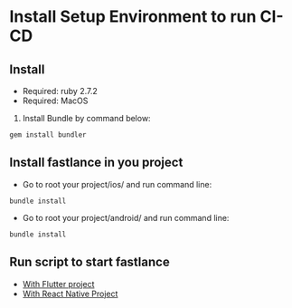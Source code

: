 # Install Setup Environment to run CI-CD

## Install

- Required: ruby 2.7.2
- Required: MacOS

1. Install Bundle by command below:
```
gem install bundler
```

## Install fastlance in you project

- Go to root your project/ios/ and run command line:
```
bundle install
```

- Go to root your project/android/ and run command line:
```
bundle install
```

## Run script to start fastlance

- [With Flutter project](https://xuanvinhtd.github.io/share_my_dev_exps/#/cicdflutter?id=how-to-use-ci-cd-to-deploy-app-to-the-firebase)
- [With React Native Project](tutorialdeployreactapp.md)
